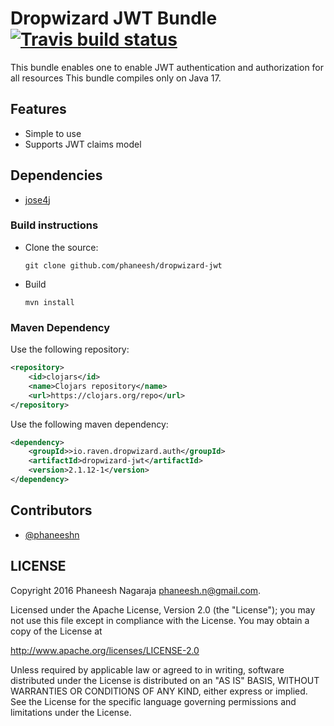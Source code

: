 # Dropwizard JWT Bundle [![Travis build status](https://travis-ci.org/phaneesh/dropwizard-jwt.svg?branch=master)](https://travis-ci.org/phaneesh/dropwizard-jwt)

This bundle enables one to enable JWT authentication and authorization for all resources
This bundle compiles only on Java 17.

## Features
* Simple to use 
* Supports JWT claims model
 
## Dependencies
* [jose4j](https://bitbucket.org/b_c/jose4j)

### Build instructions
  - Clone the source:

        git clone github.com/phaneesh/dropwizard-jwt

  - Build

        mvn install

### Maven Dependency
Use the following repository:
```xml
<repository>
    <id>clojars</id>
    <name>Clojars repository</name>
    <url>https://clojars.org/repo</url>
</repository>
```
Use the following maven dependency:
```xml
<dependency>
    <groupId>>io.raven.dropwizard.auth</groupId>
    <artifactId>dropwizard-jwt</artifactId>
    <version>2.1.12-1</version>
</dependency>
```

Contributors
------------
* [@phaneeshn](https://twitter.com/phaneeshn)

LICENSE
-------

Copyright 2016 Phaneesh Nagaraja <phaneesh.n@gmail.com>.

Licensed under the Apache License, Version 2.0 (the "License");
you may not use this file except in compliance with the License.
You may obtain a copy of the License at

http://www.apache.org/licenses/LICENSE-2.0

Unless required by applicable law or agreed to in writing, software
distributed under the License is distributed on an "AS IS" BASIS,
WITHOUT WARRANTIES OR CONDITIONS OF ANY KIND, either express or implied.
See the License for the specific language governing permissions and
limitations under the License.